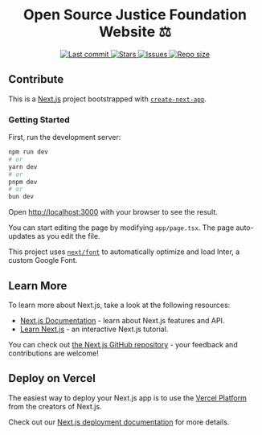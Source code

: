 <div align="center"><p>
    <h1>Open Source Justice Foundation Website ⚖️</h1>
    <a href="https://github.com/Open-Source-Justice-Foundation/Open-Source-Justice-Foundation.github.io/pulse">
      <img alt="Last commit" src="https://img.shields.io/github/last-commit/Open-Source-Justice-Foundation/Open-Source-Justice-Foundation.github.io?style=for-the-badge&logo=starship&color=8bd5ca&logoColor=D9E0EE&labelColor=302D41"/>
    </a>
    <a href="https://github.com/Open-Source-Justice-Foundation/Open-Source-Justice-Foundation.github.io/stargazers">
      <img alt="Stars" src="https://img.shields.io/github/stars/Open-Source-Justice-Foundation/Open-Source-Justice-Foundation.github.io?style=for-the-badge&logo=starship&color=c69ff5&logoColor=D9E0EE&labelColor=302D41" />
    </a>
    <a href="https://github.com/Open-Source-Justice-Foundation/Open-Source-Justice-Foundation.github.io/issues">
      <img alt="Issues" src="https://img.shields.io/github/issues/Open-Source-Justice-Foundation/Open-Source-Justice-Foundation.github.io?style=for-the-badge&logo=bilibili&color=F5E0DC&logoColor=D9E0EE&labelColor=302D41" />
    </a>
    <a href="https://github.com/Open-Source-Justice-Foundation/Open-Source-Justice-Foundation.github.io">
      <img alt="Repo size" src="https://img.shields.io/github/repo-size/Open-Source-Justice-Foundation/Open-Source-Justice-Foundation.github.io?color=%23DDB6F2&label=SIZE&logo=codesandbox&style=for-the-badge&logoColor=D9E0EE&labelColor=302D41" />
    </a>
</div>

## Contribute

This is a [Next.js](https://nextjs.org/) project bootstrapped with [`create-next-app`](https://github.com/vercel/next.js/tree/canary/packages/create-next-app).

### Getting Started

First, run the development server:

```bash
npm run dev
# or
yarn dev
# or
pnpm dev
# or
bun dev
```

Open [http://localhost:3000](http://localhost:3000) with your browser to see the result.

You can start editing the page by modifying `app/page.tsx`. The page auto-updates as you edit the file.

This project uses [`next/font`](https://nextjs.org/docs/basic-features/font-optimization) to automatically optimize and load Inter, a custom Google Font.

## Learn More

To learn more about Next.js, take a look at the following resources:

- [Next.js Documentation](https://nextjs.org/docs) - learn about Next.js features and API.
- [Learn Next.js](https://nextjs.org/learn) - an interactive Next.js tutorial.

You can check out [the Next.js GitHub repository](https://github.com/vercel/next.js/) - your feedback and contributions are welcome!

## Deploy on Vercel

The easiest way to deploy your Next.js app is to use the [Vercel Platform](https://vercel.com/new?utm_medium=default-template&filter=next.js&utm_source=create-next-app&utm_campaign=create-next-app-readme) from the creators of Next.js.

Check out our [Next.js deployment documentation](https://nextjs.org/docs/deployment) for more details.
